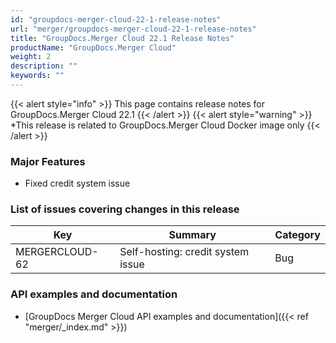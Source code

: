 ```yaml
---
id: "groupdocs-merger-cloud-22-1-release-notes"
url: "merger/groupdocs-merger-cloud-22-1-release-notes"
title: "GroupDocs.Merger Cloud 22.1 Release Notes"
productName: "GroupDocs.Merger Cloud"
weight: 2
description: ""
keywords: ""
---
```


{{< alert style="info" >}}
This page contains release notes for GroupDocs.Merger Cloud 22.1
{{< /alert >}}
{{< alert style="warning" >}}
*This release is related to GroupDocs.Merger Cloud Docker image only
{{< /alert >}}

### Major Features ###

* Fixed credit system issue

### List of issues covering changes in this release ###

|Key|Summary|Category
|---|---|---
|MERGERCLOUD-62|Self-hosting: credit system issue|Bug

### API examples and documentation ###

* [GroupDocs Merger Cloud API examples and documentation]({{< ref "merger/_index.md" >}})

